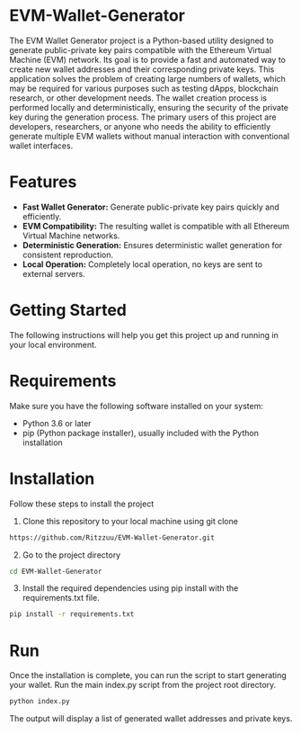 # EVM-Wallet-Generator
The EVM Wallet Generator project is a Python-based utility designed to generate public-private key pairs compatible with the Ethereum Virtual Machine (EVM) network. Its goal is to provide a fast and automated way to create new wallet addresses and their corresponding private keys. This application solves the problem of creating large numbers of wallets, which may be required for various purposes such as testing dApps, blockchain research, or other development needs. The wallet creation process is performed locally and deterministically, ensuring the security of the private key during the generation process. The primary users of this project are developers, researchers, or anyone who needs the ability to efficiently generate multiple EVM wallets without manual interaction with conventional wallet interfaces.

# Features
* **Fast Wallet Generator:** Generate public-private key pairs quickly and efficiently.
* **EVM Compatibility:** The resulting wallet is compatible with all Ethereum Virtual Machine networks.
* **Deterministic Generation:** Ensures deterministic wallet generation for consistent reproduction.
* **Local Operation:** Completely local operation, no keys are sent to external servers.
# Getting Started
The following instructions will help you get this project up and running in your local environment.
# Requirements
Make sure you have the following software installed on your system: 
* Python 3.6 or later
* pip (Python package installer), usually included with the Python installation
# Installation
Follow these steps to install the project
1. Clone this repository to your local machine using git clone
```bash
https://github.com/Ritzzuu/EVM-Wallet-Generator.git
```
2. Go to the project directory
```bash
cd EVM-Wallet-Generator
```
3. Install the required dependencies using pip install with the requirements.txt file.
```bash
pip install -r requirements.txt
```
# Run
Once the installation is complete, you can run the script to start generating your wallet. Run the main index.py script from the project root directory.
```bash
python index.py
```
The output will display a list of generated wallet addresses and private keys.
